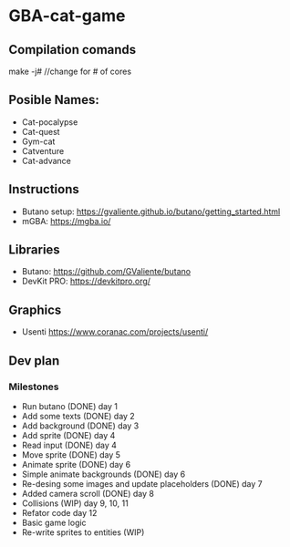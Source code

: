 # GBA-cat-game
## Compilation comands
  make -j#  //change for # of cores
## Posible Names:
  - Cat-pocalypse
  - Cat-quest
  - Gym-cat
  - Catventure
  - Cat-advance
## Instructions
  - Butano setup: https://gvaliente.github.io/butano/getting_started.html
  - mGBA: https://mgba.io/
## Libraries
  - Butano: https://github.com/GValiente/butano
  - DevKit PRO: https://devkitpro.org/
## Graphics
  - Usenti https://www.coranac.com/projects/usenti/

## Dev plan
### Milestones
- Run butano (DONE) day 1
- Add some texts (DONE) day 2
- Add background (DONE) day 3
- Add sprite (DONE) day 4
- Read input (DONE) day 4
- Move sprite (DONE) day 5
- Animate sprite (DONE) day 6
- Simple animate backgrounds (DONE) day 6
- Re-desing some images and update placeholders (DONE) day 7
- Added camera scroll (DONE) day 8
- Collisions (WIP) day 9, 10, 11
- Refator code day 12
- Basic game logic
- Re-write sprites to entities (WIP)